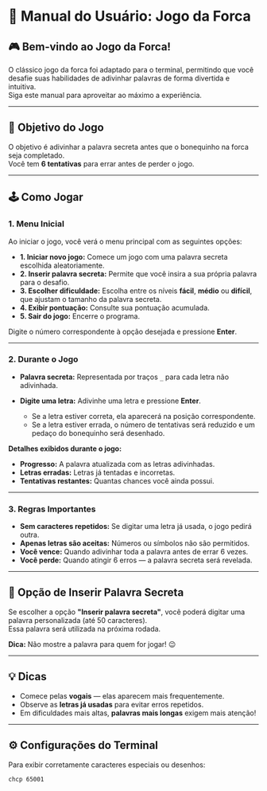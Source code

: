 # 📖 Manual do Usuário: Jogo da Forca

## 🎮 Bem-vindo ao Jogo da Forca!

O clássico jogo da forca foi adaptado para o terminal, permitindo que você desafie suas habilidades de adivinhar palavras de forma divertida e intuitiva.  
Siga este manual para aproveitar ao máximo a experiência.

---

## 🎯 Objetivo do Jogo

O objetivo é adivinhar a palavra secreta antes que o bonequinho na forca seja completado.  
Você tem **6 tentativas** para errar antes de perder o jogo.

---

## 🕹️ Como Jogar

### 1. Menu Inicial

Ao iniciar o jogo, você verá o menu principal com as seguintes opções:

- **1. Iniciar novo jogo:** Comece um jogo com uma palavra secreta escolhida aleatoriamente.
- **2. Inserir palavra secreta:** Permite que você insira a sua própria palavra para o desafio.
- **3. Escolher dificuldade:** Escolha entre os níveis **fácil**, **médio** ou **difícil**, que ajustam o tamanho da palavra secreta.
- **4. Exibir pontuação:** Consulte sua pontuação acumulada.
- **5. Sair do jogo:** Encerre o programa.

Digite o número correspondente à opção desejada e pressione **Enter**.

---

### 2. Durante o Jogo

- **Palavra secreta:** Representada por traços `_` para cada letra não adivinhada.
- **Digite uma letra:** Adivinhe uma letra e pressione **Enter**.

  - Se a letra estiver correta, ela aparecerá na posição correspondente.
  - Se a letra estiver errada, o número de tentativas será reduzido e um pedaço do bonequinho será desenhado.

**Detalhes exibidos durante o jogo:**
- **Progresso:** A palavra atualizada com as letras adivinhadas.
- **Letras erradas:** Letras já tentadas e incorretas.
- **Tentativas restantes:** Quantas chances você ainda possui.

---

### 3. Regras Importantes

- **Sem caracteres repetidos:** Se digitar uma letra já usada, o jogo pedirá outra.
- **Apenas letras são aceitas:** Números ou símbolos não são permitidos.
- **Você vence:** Quando adivinhar toda a palavra antes de errar 6 vezes.
- **Você perde:** Quando atingir 6 erros — a palavra secreta será revelada.

---

## 🧩 Opção de Inserir Palavra Secreta

Se escolher a opção **"Inserir palavra secreta"**, você poderá digitar uma palavra personalizada (até 50 caracteres).  
Essa palavra será utilizada na próxima rodada.

**Dica:** Não mostre a palavra para quem for jogar! 😉

---

## 💡 Dicas

- Comece pelas **vogais** — elas aparecem mais frequentemente.
- Observe as **letras já usadas** para evitar erros repetidos.
- Em dificuldades mais altas, **palavras mais longas** exigem mais atenção!

---

## ⚙️ Configurações do Terminal

Para exibir corretamente caracteres especiais ou desenhos:

```bash
chcp 65001
